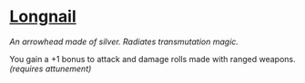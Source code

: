 # [Longnail](https://hollowknight.wiki/w/Longnail)

*An arrowhead made of silver. Radiates transmutation magic.*

You gain a +1 bonus to attack and damage rolls made with ranged weapons. *(requires attunement)*
